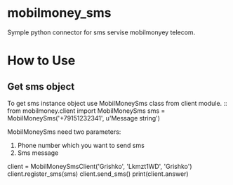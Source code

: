 mobilmoney_sms
==============

Symple python connector for sms servise mobilmonyey telecom.

How to Use
==========

Get sms object
------------

To get sms instance object use MobilMoneySms class from client module. ::
   from mobilmoney.client import MobilMoneySms
   sms = MobilMoneySms('+79151232341', u'Message string')

MobilMoneySms need two parameters:
   1. Phone number which you want to send sms
   2. Sms message 

client = MobilMoneySmsClient('Grishko', 'Lkmzt1WD', 'Grishko')
client.register_sms(sms)
client.send_sms()
print(client.answer)
